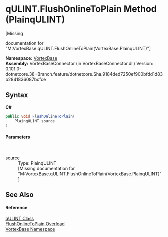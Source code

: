# qULINT.FlushOnlineToPlain Method (PlainqULINT)
 

\[Missing <summary> documentation for "M:VortexBase.qULINT.FlushOnlineToPlain(VortexBase.PlainqULINT)"\]

**Namespace:**&nbsp;<a href="N_VortexBase.md">VortexBase</a><br />**Assembly:**&nbsp;VortexBaseConnector (in VortexBaseConnector.dll) Version: 0.101.0-dotnetcore.38+Branch.feature/dotnetcore.Sha.9184ded7250ef900bfdd1d83b2841836087bcfce

## Syntax

**C#**<br />
``` C#
public void FlushOnlineToPlain(
	PlainqULINT source
)
```


#### Parameters
&nbsp;<dl><dt>source</dt><dd>Type: PlainqULINT<br />\[Missing <param name="source"/> documentation for "M:VortexBase.qULINT.FlushOnlineToPlain(VortexBase.PlainqULINT)"\]</dd></dl>

## See Also


#### Reference
<a href="T_VortexBase_qULINT.md">qULINT Class</a><br /><a href="Overload_VortexBase_qULINT_FlushOnlineToPlain.md">FlushOnlineToPlain Overload</a><br /><a href="N_VortexBase.md">VortexBase Namespace</a><br />